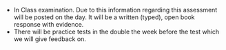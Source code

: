 - In Class examination. Due to this information regarding this assessment will be posted on the day. It will be a written (typed), open book response with evidence. 
- There will be practice tests in the double the week before the test which we will give feedback on.